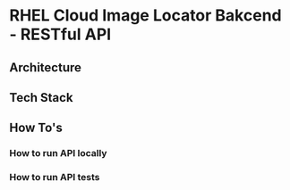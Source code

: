 # RHEL Cloud Image Locator Bakcend - RESTful API

## Architecture
## Tech Stack
## How To's
### How to run API locally
### How to run API tests
